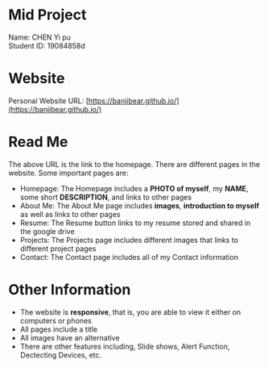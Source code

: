 # Mid Project  
Name: CHEN Yi pu  
Student ID: 19084858d  

# Website  
Personal Website URL: [https://banjibear.github.io/](https://banjibear.github.io/)  

# Read Me  
The above URL is the link to the homepage. There are different pages in the website. Some important pages are:  
- Homepage: The Homepage includes a **PHOTO of myself**, my **NAME**, some short **DESCRIPTION**, and links to other pages
- About Me: The About Me page includes **images**, **introduction to myself** as well as links to other pages
- Resume: The Resume button links to my resume stored and shared in the google drive
- Projects: The Projects page includes different images that links to different project pages
- Contact: The Contact page includes all of my Contact information

# Other Information  
- The website is **responsive**, that is, you are able to view it either on computers or phones
- All pages include a title
- All images have an alternative
- There are other features including, Slide shows, Alert Function, Dectecting Devices, etc.

